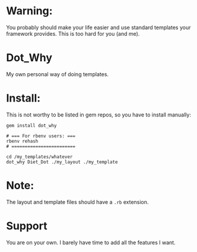 Warning:
=======

You probably should make your life easier and use standard templates
your framework provides.  This is too hard for you (and me).


Dot\_Why
=======

My own personal way of doing templates.


Install:
=======

This is not worthy to be listed in gem repos, so you have to
install manually:

    gem install dot_why

    # === For rbenv users: ===
    rbenv rehash
    # ========================

    cd /my_templates/whatever
    dot_why Diet_Dot ./my_layout ./my_template

Note:
====

The layout and template files should have a `.rb` extension.

Support
======

You are on your own. I barely have time to add all the features
I want.




